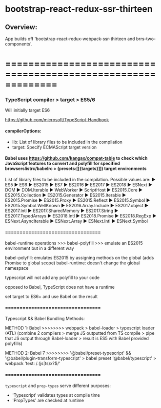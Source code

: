# bootstrap-react-redux-ssr-thirteen

## Overview:

App builds off 'bootstrap-react-redux-webpack-ssr-thirteen and brrs-two-components'. 

=============================================================
=============================================================

### TypeScript compiler > target > ES5/6

Will initially target ES6
 
https://github.com/microsoft/TypeScript-Handbook

#### compilerOptions:

* lib:    List of library files to be included in the compilation
* target: Specify ECMAScript target version

#### Babel uses https://github.com/kangax/compat-table to check which JavaScript features to convert and polyfill for specified browserslistrc/babelrc > (presets:[[{targets}]]) target environments

List of library files to be included in the compilation.
Possible values are:
► ES5
► ES6
► ES2015
► ES7
► ES2016
► ES2017
► ES2018
► ESNext
► DOM
► DOM.Iterable
► WebWorker
► ScriptHost
► ES2015.Core
► ES2015.Collection
► ES2015.Generator
► ES2015.Iterable
► ES2015.Promise
► ES2015.Proxy
► ES2015.Reflect
► ES2015.Symbol
► ES2015.Symbol.WellKnown
► ES2016.Array.Include
► ES2017.object
► ES2017.Intl
► ES2017.SharedMemory
► ES2017.String
► ES2017.TypedArrays
► ES2018.Intl
► ES2018.Promise
► ES2018.RegExp
► ESNext.AsyncIterable
► ESNext.Array
► ESNext.Intl
► ESNext.Symbol

#### =================================

babel-runtime operations >>> babel-polyfill >>> emulate an ES2015 environment but in a different way

babel-polyfill: emulates ES2015 by assigning methods on the global (adds Promise to global scope)
babel-runtime: doesn't change the global namespace

typescript will not add any polyfill to your code

opposed to Babel, TypeScript does not have a runtime

set target to ES6+ and use Babel on the result

#### =================================

Typescript && Babel Bundling Methods:

METHOD 1:
Babel   >>>>>>>> webpack > babel-loader > typescript loader (ATL)
(combine 2 compilers > merge JS outputted from TS compile > pipe that JS output through Babel-loader > result is ES5 with Babel provided polyfills)

METHOD 2:
Babel 7 >>>>>>>> '@babel/preset-typescript' && '@babel/plugin-transform-typescript' > babel preset '@babel/typescript' > webpack 'test: /\.(js|ts)x?$/'

#### =================================

`typescript` and `prop-types` serve different purposes:
* 'Typescript' validates types at compile time
* 'PropTypes' are checked at runtime

